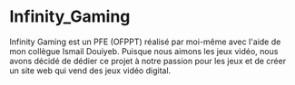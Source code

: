 # Infinity_Gaming
Infinity Gaming est un PFE (OFPPT) réalisé par moi-même avec l'aide de mon collègue Ismail Douiyeb. Puisque nous aimons les jeux vidéo, nous avons décidé de dédier ce projet à notre passion pour les jeux et de créer un site web qui vend des jeux vidéo digital.
